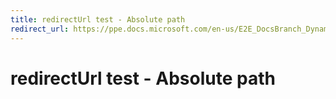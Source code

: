 ```yaml
---
title: redirectUrl test - Absolute path
redirect_url: https://ppe.docs.microsoft.com/en-us/E2E_DocsBranch_Dynamic/index?branch=mdBuiltContents
---
```



# redirectUrl test - Absolute path
 

